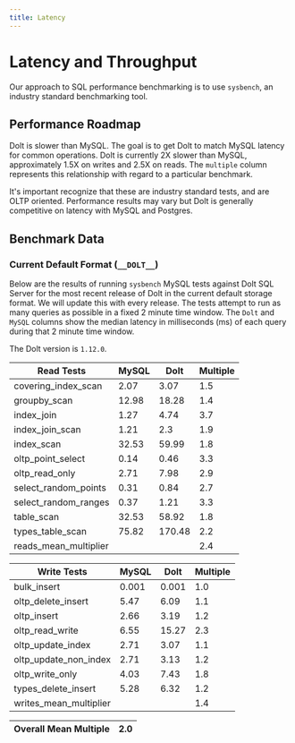 ```yaml
---
title: Latency
---
```


# Latency and Throughput

Our approach to SQL performance benchmarking is to use `sysbench`, an
industry standard benchmarking tool.

## Performance Roadmap

Dolt is slower than MySQL. The goal is to get Dolt to match 
MySQL latency for common operations. Dolt is currently 2X slower 
than MySQL, approximately 1.5X on writes and 2.5X on reads. The 
`multiple` column represents this relationship with regard to a 
particular benchmark.

It's important recognize that these are industry standard tests, and
are OLTP oriented. Performance results may vary but Dolt is 
generally competitive on latency with MySQL and Postgres.

## Benchmark Data

### Current Default Format (`__DOLT__`)

Below are the results of running `sysbench` MySQL tests against Dolt
SQL Server for the most recent release of Dolt in the current default 
storage format. We will update this with every release. The tests 
attempt to run as many queries as possible in a fixed 2 minute time 
window. The `Dolt` and `MySQL` columns show the median latency in 
milliseconds (ms) of each query during that 2 minute time window.

The Dolt version is `1.12.0`.

<!-- START___DOLT___LATENCY_RESULTS_TABLE -->
|       Read Tests        | MySQL |  Dolt  | Multiple |
|-------------------------|-------|--------|----------|
| covering\_index\_scan   |  2.07 |   3.07 |      1.5 |
| groupby\_scan           | 12.98 |  18.28 |      1.4 |
| index\_join             |  1.27 |   4.74 |      3.7 |
| index\_join\_scan       |  1.21 |    2.3 |      1.9 |
| index\_scan             | 32.53 |  59.99 |      1.8 |
| oltp\_point\_select     |  0.14 |   0.46 |      3.3 |
| oltp\_read\_only        |  2.71 |   7.98 |      2.9 |
| select\_random\_points  |  0.31 |   0.84 |      2.7 |
| select\_random\_ranges  |  0.37 |   1.21 |      3.3 |
| table\_scan             | 32.53 |  58.92 |      1.8 |
| types\_table\_scan      | 75.82 | 170.48 |      2.2 |
| reads\_mean\_multiplier |       |        |      2.4 |

|       Write Tests        | MySQL | Dolt  | Multiple |
|--------------------------|-------|-------|----------|
| bulk\_insert             | 0.001 | 0.001 |      1.0 |
| oltp\_delete\_insert     |  5.47 |  6.09 |      1.1 |
| oltp\_insert             |  2.66 |  3.19 |      1.2 |
| oltp\_read\_write        |  6.55 | 15.27 |      2.3 |
| oltp\_update\_index      |  2.71 |  3.07 |      1.1 |
| oltp\_update\_non\_index |  2.71 |  3.13 |      1.2 |
| oltp\_write\_only        |  4.03 |  7.43 |      1.8 |
| types\_delete\_insert    |  5.28 |  6.32 |      1.2 |
| writes\_mean\_multiplier |       |       |      1.4 |

| Overall Mean Multiple | 2.0 |
|-----------------------|-----|
<!-- END___DOLT___LATENCY_RESULTS_TABLE -->
<br/>
